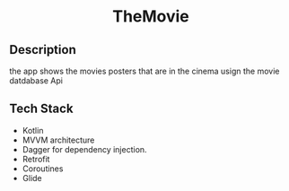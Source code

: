<h1 align = "center"> TheMovie </h1>
<h2> Description </h2>
<p>the app shows the movies posters that are in the cinema usign the movie datdabase Api</p>
<h2>Tech Stack</h2>
<ul>
    <li>Kotlin</li>
    <li>MVVM architecture</li>
    <li>Dagger for dependency injection.</li>
    <li>Retrofit</li>
    <li>Coroutines</li>
    <li>Glide</li>
</ul>
